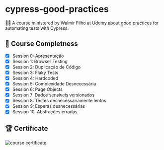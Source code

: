 # cypress-good-practices

👨‍🎓 A course ministered by Walmir Filho at Udemy about good practices for automating tests with Cypress.

## 🐾 Course Completness

- [x] Session 0: Apresentação
- [x] Session 1: Browser Testing
- [x] Session 2: Duplicação de Código
- [x] Session 3: Flaky Tests
- [x] Session 4: Hardcoded
- [x] Session 5: Complexidade Desnecessária
- [x] Session 6: Page Objects
- [x] Session 7: Dados sensíveis versionados
- [x] Session 8: Testes desnecessariamente lentos
- [x] Session 9: Esperas desnecessárias
- [x] Session 10: Abstrações erradas

## 🏆 Certificate

![course certificate](https://lh3.googleusercontent.com/pw/AM-JKLVUk1Ux_eIePp8hW9pUR_yILKNqFXpC_tsMt3C1AZQfGERacFACvARsDzirPu5LvPwtnJS-MpThvoN5xijsJZexebsse3diQAh-YNPc0_Gt1qpxekEb_BsSPULLvddxUU_LbQ0ZlsE1xQr2XQt6ZcM=w1188-h883-no?authuser=0)
